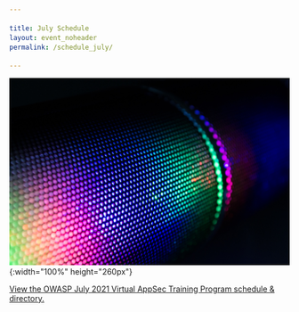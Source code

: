 ```yaml
---

title: July Schedule
layout: event_noheader
permalink: /schedule_july/

---
```


![Schedule Header Image](/assets/images/background.jpg){:width="100%" height="260px"}

<a id="sched-embed" href="//owaspjuly2021virtualappsect.sched.com/list/descriptions/">View the OWASP July 2021 Virtual AppSec Training Program schedule &amp; directory.</a><script type="text/javascript" src="//owaspjuly2021virtualappsect.sched.com/js/embed.js"></script>
